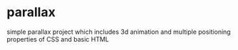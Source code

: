 # parallax
simple parallax project which includes 3d animation and multiple positioning properties  of CSS and basic HTML
